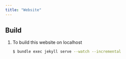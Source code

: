 ```yaml
---
title: "Website"
---
```


## Build
1. To build this website on localhost
    ```bash
    $ bundle exec jekyll serve --watch --incremental
    ```
